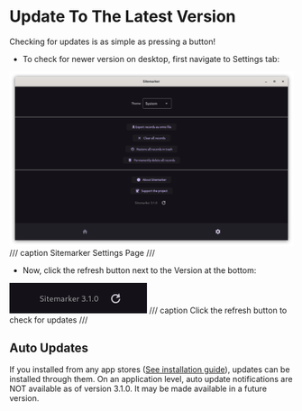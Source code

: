 # Update To The Latest Version

Checking for updates is as simple as pressing a button!

- To check for newer version on desktop, first navigate to Settings tab: <br>

![Settings Page](../images/sitemarker-settings.png)
/// caption
Sitemarker Settings Page
///


- Now, click the refresh button next to the Version at the bottom: <br>

![Version refresh button](../images/sitemarker-version-refresh.png)
/// caption
Click the refresh button to check for updates
///

## Auto Updates

If you installed from any app stores ([See installation guide](./installation.md)), updates can be installed through them. On an application level, auto update notifications are NOT available as of version 3.1.0. It may be made available in a future version.